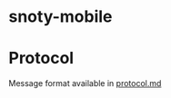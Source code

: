 # snoty-mobile


# Protocol
Message format available in [protocol.md](https://github.com/silaslenz/snoty-desktop/blob/master/protocol.md)
